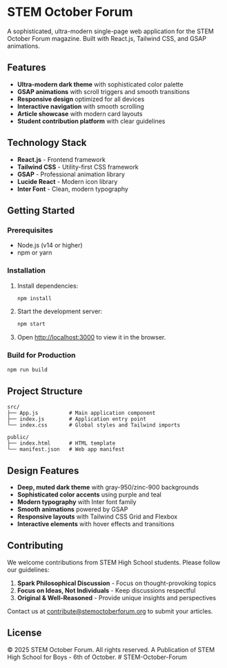 # STEM October Forum

A sophisticated, ultra-modern single-page web application for the STEM October Forum magazine. Built with React.js, Tailwind CSS, and GSAP animations.

## Features

- **Ultra-modern dark theme** with sophisticated color palette
- **GSAP animations** with scroll triggers and smooth transitions
- **Responsive design** optimized for all devices
- **Interactive navigation** with smooth scrolling
- **Article showcase** with modern card layouts
- **Student contribution platform** with clear guidelines

## Technology Stack

- **React.js** - Frontend framework
- **Tailwind CSS** - Utility-first CSS framework
- **GSAP** - Professional animation library
- **Lucide React** - Modern icon library
- **Inter Font** - Clean, modern typography

## Getting Started

### Prerequisites

- Node.js (v14 or higher)
- npm or yarn

### Installation

1. Install dependencies:
   ```bash
   npm install
   ```

2. Start the development server:
   ```bash
   npm start
   ```

3. Open [http://localhost:3000](http://localhost:3000) to view it in the browser.

### Build for Production

```bash
npm run build
```

## Project Structure

```
src/
├── App.js          # Main application component
├── index.js        # Application entry point
└── index.css       # Global styles and Tailwind imports

public/
├── index.html      # HTML template
└── manifest.json   # Web app manifest
```

## Design Features

- **Deep, muted dark theme** with gray-950/zinc-900 backgrounds
- **Sophisticated color accents** using purple and teal
- **Modern typography** with Inter font family
- **Smooth animations** powered by GSAP
- **Responsive layouts** with Tailwind CSS Grid and Flexbox
- **Interactive elements** with hover effects and transitions

## Contributing

We welcome contributions from STEM High School students. Please follow our guidelines:

1. **Spark Philosophical Discussion** - Focus on thought-provoking topics
2. **Focus on Ideas, Not Individuals** - Keep discussions respectful
3. **Original & Well-Reasoned** - Provide unique insights and perspectives

Contact us at contribute@stemoctoberforum.org to submit your articles.

## License

© 2025 STEM October Forum. All rights reserved.
A Publication of STEM High School for Boys - 6th of October.
#   S T E M - O c t o b e r - F o r u m 
 
 
